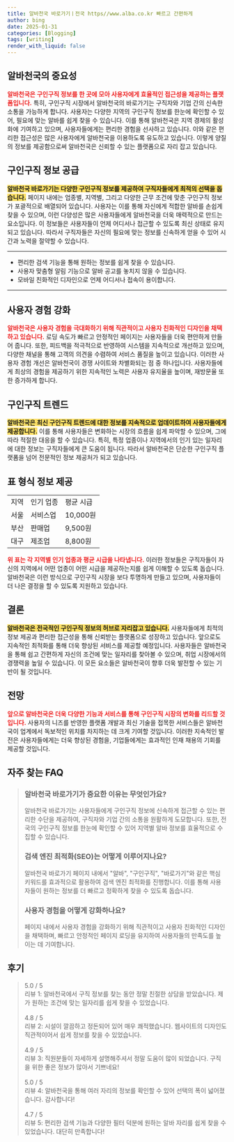 ```yaml
---
title: 알바천국 바로가기ㅣ전국 https//www.alba.co.kr 빠르고 간편하게
author: bing
date: 2025-01-31
categories: [Blogging]
tags: [writing]
render_with_liquid: false
---
```



<h2 id='알바천국의중요성'>알바천국의 중요성</h2>

<p><b><span style="color: #ee2323;">알바천국은 구인구직 정보를 한 곳에 모아 사용자에게 효율적인 접근성을 제공하는 플랫폼입니다.</span></b> 특히, 구인구직 시장에서 알바천국의 바로가기는 구직자와 기업 간의 신속한 소통을 가능하게 합니다. 사용자는 다양한 지역의 구인구직 정보를 한눈에 확인할 수 있어, 필요에 맞는 알바를 쉽게 찾을 수 있습니다. 이를 통해 알바천국은 지역 경제의 활성화에 기여하고 있으며, 사용자들에게는 편리한 경험을 선사하고 있습니다. 이와 같은 편리한 접근성은 많은 사용자에게 알바천국을 이용하도록 유도하고 있습니다. 이렇게 양질의 정보를 제공함으로써 알바천국은 신뢰할 수 있는 플랫폼으로 자리 잡고 있습니다.</p>

<h2 id='구인구직정보공급'>구인구직 정보 공급</h2>

<p><b><span style="background-color: #ffe066;">알바천국 바로가기는 다양한 구인구직 정보를 제공하여 구직자들에게 최적의 선택을 돕습니다.</span></b> 페이지 내에는 업종별, 지역별, 그리고 다양한 근무 조건에 맞춘 구인구직 정보가 포괄적으로 배열되어 있습니다. 사용자는 이를 통해 자신에게 적합한 알바를 손쉽게 찾을 수 있으며, 이런 다양성은 많은 사용자들에게 알바천국을 더욱 매력적으로 만드는 요소입니다. 이 정보들은 사용자들이 언제 어디서나 접근할 수 있도록 최신 상태로 유지되고 있습니다. 따라서 구직자들은 자신의 필요에 맞는 정보를 신속하게 얻을 수 있어 시간과 노력을 절약할 수 있습니다.</p>

<hr />

<ul>
    <li>편리한 검색 기능을 통해 원하는 정보를 쉽게 찾을 수 있습니다.</li>
    <li>사용자 맞춤형 알림 기능으로 알바 공고를 놓치지 않을 수 있습니다.</li>
    <li>모바일 친화적인 디자인으로 언제 어디서나 접속이 용이합니다.</li>
</ul>

<hr />

<h2 id='사용자경험강화'>사용자 경험 강화</h2>

<p><b><span style="color: #ee2323;">알바천국은 사용자 경험을 극대화하기 위해 직관적이고 사용자 친화적인 디자인을 채택하고 있습니다.</span></b> 로딩 속도가 빠르고 안정적인 페이지는 사용자들을 더욱 편안하게 만들어 줍니다. 또한, 피드백을 적극적으로 반영하여 시스템을 지속적으로 개선하고 있으며, 다양한 채널을 통해 고객의 의견을 수렴하여 서비스 품질을 높이고 있습니다. 이러한 사용자 경험 개선은 알바천국이 경쟁 사이트와 차별화되는 점 중 하나입니다. 사용자들에게 최상의 경험을 제공하기 위한 지속적인 노력은 사용자 유지율을 높이며, 재방문율 또한 증가하게 합니다.</p>

<h2 id='구인구직트렌드'>구인구직 트렌드</h2>

<p><b><span style="background-color: #ffe066;">알바천국은 최신 구인구직 트렌드에 대한 정보를 지속적으로 업데이트하여 사용자들에게 제공합니다.</span></b> 이를 통해 사용자들은 변화하는 시장의 흐름을 쉽게 파악할 수 있으며, 그에 따라 적절한 대응을 할 수 있습니다. 특히, 특정 업종이나 지역에서의 인기 있는 일자리에 대한 정보는 구직자들에게 큰 도움이 됩니다. 따라서 알바천국은 단순한 구인구직 플랫폼을 넘어 전문적인 정보 제공처가 되고 있습니다.</p>

<h2 id='표형식정보제공'>표 형식 정보 제공</h2>

<table>
    <tr>
        <td>지역</td>
        <td>인기 업종</td>
        <td>평균 시급</td>
    </tr>
    <tr>
        <td>서울</td>
        <td>서비스업</td>
        <td>10,000원</td>
    </tr>
    <tr>
        <td>부산</td>
        <td>판매업</td>
        <td>9,500원</td>
    </tr>
    <tr>
        <td>대구</td>
        <td>제조업</td>
        <td>8,800원</td>
    </tr>
</table>

<p><b><span style="color: #ee2323;">위 표는 각 지역별 인기 업종과 평균 시급을 나타냅니다.</span></b> 이러한 정보들은 구직자들이 자신의 지역에서 어떤 업종이 어떤 시급을 제공하는지를 쉽게 이해할 수 있도록 돕습니다. 알바천국은 이런 방식으로 구인구직 시장을 보다 투명하게 만들고 있으며, 사용자들이 더 나은 결정을 할 수 있도록 지원하고 있습니다.</p>

<h2 id='결론'>결론</h2>

<p><b><span style="background-color: #ffe066;">알바천국은 전국적인 구인구직 정보의 허브로 자리잡고 있습니다.</span></b> 사용자들에게 최적의 정보 제공과 편리한 접근성을 통해 신뢰받는 플랫폼으로 성장하고 있습니다. 앞으로도 지속적인 최적화를 통해 더욱 향상된 서비스를 제공할 예정입니다. 사용자들은 알바천국을 통해 쉽고 간편하게 자신의 조건에 맞는 일자리를 찾아볼 수 있으며, 취업 시장에서의 경쟁력을 높일 수 있습니다. 이 모든 요소들은 알바천국이 향후 더욱 발전할 수 있는 기반이 될 것입니다.</p>

<h2 id='전망'>전망</h2>

<p><b><span style="color: #ee2323;">앞으로 알바천국은 더욱 다양한 기능과 서비스를 통해 구인구직 시장의 변화를 리드할 것입니다.</span></b> 사용자의 니즈를 반영한 플랫폼 개발과 최신 기술을 접목한 서비스들은 알바천국이 업계에서 독보적인 위치를 차지하는 데 크게 기여할 것입니다. 이러한 지속적인 발전은 사용자들에게는 더욱 향상된 경험을, 기업들에게는 효과적인 인재 채용의 기회를 제공할 것입니다.</p>


<h2 id='자주_찾는_FAQ'>자주 찾는 FAQ</h2>
<div itemscope="" itemtype="https://schema.org/FAQPage"> 
<blockquote> 
<div itemscope="" itemprop="mainEntity" itemtype="https://schema.org/Question"> 
<h3 itemprop="name">알바천국 바로가기가 중요한 이유는 무엇인가요?</h3> 
<div itemscope="" itemprop="acceptedAnswer" itemtype="https://schema.org/Answer"> 
<span itemprop="text"> 
<p>알바천국 바로가기는 사용자들에게 구인구직 정보에 신속하게 접근할 수 있는 편리한 수단을 제공하여, 구직자와 기업 간의 소통을 원활하게 도모합니다. 또한, 전국의 구인구직 정보를 한눈에 확인할 수 있어 지역별 알바 정보를 효율적으로 수집할 수 있습니다.</p> 
</span> 
</div> 
</div> 

<div itemscope="" itemprop="mainEntity" itemtype="https://schema.org/Question"> 
<h3 itemprop="name">검색 엔진 최적화(SEO)는 어떻게 이루어지나요?</h3> 
<div itemscope="" itemprop="acceptedAnswer" itemtype="https://schema.org/Answer"> 
<span itemprop="text"> 
<p>알바천국 바로가기 페이지 내에서 "알바", "구인구직", "바로가기"와 같은 핵심 키워드를 효과적으로 활용하여 검색 엔진 최적화를 진행합니다. 이를 통해 사용자들이 원하는 정보를 더 빠르고 정확하게 찾을 수 있도록 돕습니다.</p> 
</span> 
</div> 
</div> 

<div itemscope="" itemprop="mainEntity" itemtype="https://schema.org/Question"> 
<h3 itemprop="name">사용자 경험을 어떻게 강화하나요?</h3> 
<div itemscope="" itemprop="acceptedAnswer" itemtype="https://schema.org/Answer"> 
<span itemprop="text"> 
<p>페이지 내에서 사용자 경험을 강화하기 위해 직관적이고 사용자 친화적인 디자인을 채택하며, 빠르고 안정적인 페이지 로딩을 유지하여 사용자들의 만족도를 높이는 데 기여합니다.</p> 
</span> 
</div> 
</div> 
</blockquote> 
</div>
<h2 id='후기'>후기</h2>
<div itemscope itemtype="https://schema.org/Product">
  <blockquote>
  <div itemprop="review" itemscope itemtype="https://schema.org/Review">
      <div itemprop="reviewRating" itemscope itemtype="https://schema.org/Rating"> <span itemprop="ratingValue">5.0</span> / <span itemprop="bestRating">5</span> </div>
      <span itemprop="reviewBody">리뷰 1: 알바천국에서 구직 정보를 찾는 동안 정말 친절한 상담을 받았습니다. 제가 원하는 조건에 맞는 일자리를 쉽게 찾을 수 있었습니다.</span>
  </div>
  <br>
  <div itemprop="review" itemscope itemtype="https://schema.org/Review">
      <div itemprop="reviewRating" itemscope itemtype="https://schema.org/Rating"> <span itemprop="ratingValue">4.8</span> / <span itemprop="bestRating">5</span> </div>
      <span itemprop="reviewBody">리뷰 2: 시설이 깔끔하고 정돈되어 있어 매우 쾌적했습니다. 웹사이트의 디자인도 직관적이어서 쉽게 정보를 찾을 수 있었습니다.</span>
  </div>
  <br>
  <div itemprop="review" itemscope itemtype="https://schema.org/Review">
      <div itemprop="reviewRating" itemscope itemtype="https://schema.org/Rating"> <span itemprop="ratingValue">4.9</span> / <span itemprop="bestRating">5</span> </div>
      <span itemprop="reviewBody">리뷰 3: 직원분들이 자세하게 설명해주셔서 정말 도움이 많이 되었습니다. 구직을 위한 좋은 정보가 많아서 기쁘네요!</span>
  </div>
  <br>
  <div itemprop="review" itemscope itemtype="https://schema.org/Review">
      <div itemprop="reviewRating" itemscope itemtype="https://schema.org/Rating"> <span itemprop="ratingValue">5.0</span> / <span itemprop="bestRating">5</span> </div>
      <span itemprop="reviewBody">리뷰 4: 알바천국을 통해 여러 자리의 정보를 확인할 수 있어 선택의 폭이 넓어졌습니다. 감사합니다!</span>
  </div>
  <br>
  <div itemprop="review" itemscope itemtype="https://schema.org/Review">
      <div itemprop="reviewRating" itemscope itemtype="https://schema.org/Rating"> <span itemprop="ratingValue">4.7</span> / <span itemprop="bestRating">5</span> </div>
      <span itemprop="reviewBody">리뷰 5: 편리한 검색 기능과 다양한 필터 덕분에 원하는 알바 자리를 쉽게 찾을 수 있었습니다. 대단히 만족합니다!</span>
  </div>
  </blockquote>
</div>
